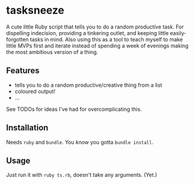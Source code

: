 # tasksneeze

A cute little Ruby script that tells you to do a random productive task. For dispelling indecision, providing a tinkering outlet, and keeping little easily-forgotten tasks in mind. Also using this as a tool to teach myself to make little MVPs first and iterate instead of spending a week of evenings making the most ambitious version of a thing.

## Features

- tells you to do a random productive/creative thing from a list
- coloured output!
- ...

See TODOs for ideas I've had for overcomplicating this.

## Installation

Needs `ruby` and `bundle`.
You *know* you gotta `bundle install`.

## Usage

Just run it with `ruby ts.rb`, doesn't take any arguments. (Yet.)